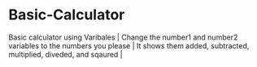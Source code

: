 # Basic-Calculator
Basic calculator using Varibales |
Change the number1 and number2 variables to the numbers you please | It shows them added, subtracted, multiplied, diveded, and sqaured |

